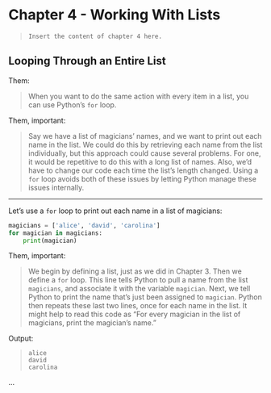 # Chapter 4 - Working With Lists

> `Insert the content of chapter 4 here.`

## Looping Through an Entire List

Them:
> When you want to do the same action with every item in a list, you can use Python’s `for` loop.

Them, important:
> Say we have a list of magicians’ names, and we want to print out each name in the list. We could do this by retrieving each name from the list individually, but this approach could cause several problems. For one, it would be repetitive to do this with a long list of names. Also, we’d have to change our code each time the list’s length changed. Using a `for` loop avoids both of these issues by letting Python manage these issues internally.

---

Let’s use a `for` loop to print out each name in a list of magicians:

```python
magicians = ['alice', 'david', 'carolina']
for magician in magicians:
    print(magician)
```

Them, important:
> We begin by defining a list, just as we did in Chapter 3. Then we define a `for` loop. This line tells Python to pull a name from the list `magicians`, and associate it with the variable `magician`. Next, we tell Python to print the name that’s just been assigned to `magician`. Python then repeats these last two lines, once for each name in the list. It might help to read this code as “For every magician in the list of magicians, print the magician’s name.”

Output:
>
> ```
> alice
> david
> carolina
> ```

...
